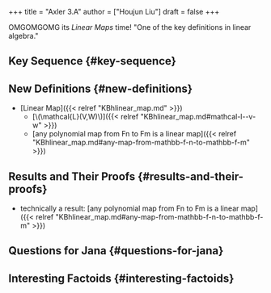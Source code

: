 +++
title = "Axler 3.A"
author = ["Houjun Liu"]
draft = false
+++

OMGOMGOMG its _Linear Maps_ time! "One of the key definitions in linear algebra."


## Key Sequence {#key-sequence}


## New Definitions {#new-definitions}

-   [Linear Map]({{< relref "KBhlinear_map.md" >}})
    -   [\\(\mathcal{L}(V,W)\\)]({{< relref "KBhlinear_map.md#mathcal-l--v-w" >}})
    -   [any polynomial map from Fn to Fm is a linear map]({{< relref "KBhlinear_map.md#any-map-from-mathbb-f-n-to-mathbb-f-m" >}})


## Results and Their Proofs {#results-and-their-proofs}

-   technically a result: [any polynomial map from Fn to Fm is a linear map]({{< relref "KBhlinear_map.md#any-map-from-mathbb-f-n-to-mathbb-f-m" >}})


## Questions for Jana {#questions-for-jana}


## Interesting Factoids {#interesting-factoids}